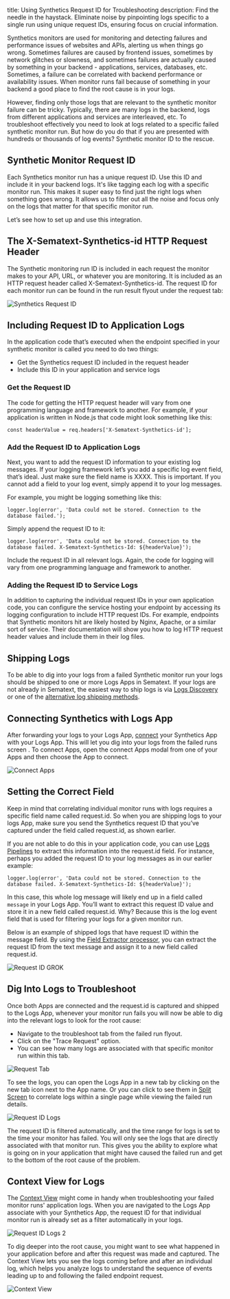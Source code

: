 title: Using Synthetics Request ID for Troubleshooting
description: Find the needle in the haystack. Eliminate noise by pinpointing logs specific to a single run using unique request IDs, ensuring focus on crucial information.

Synthetics monitors are used for monitoring and detecting failures and performance issues of websites and APIs, alerting us when things go wrong. Sometimes failures are caused by frontend issues, sometimes by network glitches or slowness, and sometimes failures are actually caused by something in your backend - applications, services, databases, etc. Sometimes, a failure can be correlated with backend performance or availability issues. When monitor runs fail because of something in your backend a good place to find the root cause is in your logs.
 
However, finding only those logs that are relevant to the synthetic monitor failure can be tricky.  Typically, there are many logs in the backend, logs from different applications and services are interleaved, etc. To troubleshoot effectively you need to look at logs related to a specific failed synthetic monitor run. But how do you do that if you are presented with hundreds or thousands of log events?  Synthetic monitor ID to the rescue.

## Synthetic Monitor Request ID

Each Synthetics monitor run has a unique request ID. Use this ID and include it in your backend logs. It's like tagging each log with a specific monitor run. This makes it super easy to find just the right logs when something goes wrong. It allows us to filter out all the noise and focus only on the logs that matter for that specific monitor run.

Let’s see how to set up and use this integration.

## The X-Sematext-Synthetics-id HTTP Request Header

The Synthetic monitoring run ID is included in each request the monitor makes to your API, URL, or whatever you are monitoring.  It is included as an HTTP request header called X-Sematext-Synthetics-id. The request ID for each monitor run can be found in the run result flyout under the request tab:

![Synthetics Request ID](/docs/images/synthetics/troubleshoot/synthetics-request-id.png)

## Including Request ID to Application Logs

In the application code that’s executed when the endpoint specified in your synthetic monitor is called you need to do two things:

- Get the Synthetics request ID included in the request header
- Include this ID in your application and service logs

### Get the Request ID

The code for getting the HTTP request header will vary from one programming language and framework to another.  For example, if your application is written in Node.js that code might look something like this:

`const headerValue = req.headers['X-Sematext-Synthetics-id'];`

### Add the Request ID to Application Logs

Next, you want to add the request ID information to your existing log messages. If your logging framework let’s you add a specific log event field, that’s ideal. Just make sure the field name is XXXX. This is important.  If you cannot add a field to your log event, simply append it to your log messages.

For example, you might be logging something like this:

`logger.log(error', 'Data could not be stored. Connection to the database failed.');`

Simply append the request ID to it:

`logger.log(error', 'Data could not be stored. Connection to the database failed. X-Sematext-Synthetics-Id: ${headerValue}');`

Include the request ID in all relevant logs. Again, the code for logging will vary from one programming language and framework to another.

### Adding the Request ID to Service Logs

In addition to capturing the individual request IDs in your own application code, you can configure the service hosting your endpoint by accessing its logging configuration to include HTTP request IDs.  For example, endpoints that Synthetic monitors hit are likely hosted by Nginx, Apache, or a similar sort of service. Their documentation will show you how to log HTTP request header values and include them in their log files.

## Shipping Logs

To be able to dig into your logs from a failed Synthetic monitor run your logs should be shipped to one or more Logs Apps in Sematext.  If your logs are not already in Sematext, the easiest way to ship logs is via [Logs Discovery](/docs/logs/discovery/intro/) or one of the [alternative log shipping methods](/docs/logs/sending-log-events/). 

## Connecting Synthetics with Logs App

After forwarding your logs to your Logs App, [connect](/docs/guide/connected-apps/) your Synthetics App with your Logs App.  This will let you dig into your logs from the  failed runs screen . To connect Apps, open the connect Apps modal from one of your Apps and then choose the App to connect.

![Connect Apps](/docs/images/synthetics/troubleshoot/connect-apps.gif)

## Setting the Correct Field

Keep in mind that correlating individual monitor runs with logs requires a specific field name called request.id. So when you are shipping logs to your logs App, make sure you send the Synthetics request ID that you’ve captured under the field called request.id, as shown earlier.

If you are not able to do this in your application code, you can use [Logs Pipelines](/docs/logs/pipelines/) to extract this information into the request.id field. For instance, perhaps you added the request ID to your log messages as in our earlier example:

`logger.log(error', 'Data could not be stored. Connection to the database failed. X-Sematext-Synthetics-Id: ${headerValue}');`

In this case, this whole log message will likely end up in a field called `message` in your Logs App.  You’ll want to extract this request ID value and store it in a new field called request.id. Why? Because this is the log event field that is used for filtering your logs for a given monitor run.

Below is an example of shipped logs that have request ID within the message field. By using the [Field Extractor processor](/docs/logs/field-extractor-processor/), you can extract the request ID from the text message and assign it to a new field called request.id.

![Request ID GROK](/docs/images/synthetics/troubleshoot/request-id-grok.png)

## Dig Into Logs to Troubleshoot

Once both Apps are connected and the request.id is captured and shipped to the Logs App, whenever your monitor run fails you will now be able to dig into the relevant logs to look for the root cause:

- Navigate to the troubleshoot tab from the failed run flyout.
- Click on the "Trace Request" option.
- You can see how many logs are associated with that specific monitor run within this tab.

![Request Tab](/docs/images/synthetics/troubleshoot/trace-request-tab.png)

To see the logs, you can open the Logs App in a new tab by clicking on the new tab icon next to the App name. Or you can click to see them in [Split Screen](/docs/guide/split-screen/) to correlate logs within a single page while viewing the failed run details.

![Request ID Logs](/docs/images/synthetics/troubleshoot/request-id-logs.png)

The request ID is filtered automatically, and the time range for logs is set to the time your monitor has failed. You will only see the logs that are directly associated with that monitor run. This gives you the ability to explore what is going on in your application that might have caused the failed run and get to the bottom of the root cause of the problem.

## Context View for Logs

The [Context View](/docs/logs/context-view/) might come in handy when troubleshooting your failed monitor runs' application logs. When you are navigated to the Logs App associate with your Synthetics App, the request ID for that individual monitor run is already set as a filter automatically in your logs.

![Request ID Logs 2](/docs/images/synthetics/troubleshoot/request-id-logs2.png)

To dig deeper into the root cause, you might want to see what happened in your application before and after this request was made and captured. The Context View lets you see the logs coming before and after an individual log, which helps you analyze logs to understand the sequence of events leading up to and following the failed endpoint request.

![Context View](/docs/images/synthetics/troubleshoot/context-view.gif)
